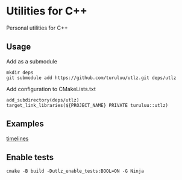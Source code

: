 # Utilities for C++

Personal utilities for C++

## Usage

Add as a submodule

    mkdir deps
    git submodule add https://github.com/turuluu/utlz.git deps/utlz

Add configuration to CMakeLists.txt

    add_subdirectory(deps/utlz)
    target_link_libraries(${PROJECT_NAME} PRIVATE turuluu::utlz)

## Examples

[timelines](https://github.com/turuluu/timelines)

## Enable tests

    cmake -B build -Dutlz_enable_tests:BOOL=ON -G Ninja